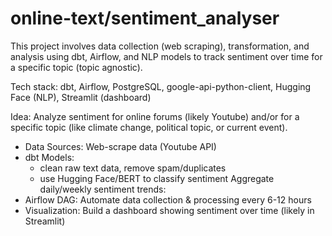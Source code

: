 # online-text/sentiment_analyser

This project involves data collection (web scraping), transformation, and analysis using dbt, Airflow, and NLP models to track sentiment over time for a specific topic (topic agnostic).

Tech stack: dbt, Airflow, PostgreSQL, google-api-python-client, Hugging Face (NLP), Streamlit (dashboard)

Idea: Analyze sentiment for online forums (likely Youtube) and/or for a specific topic (like climate change, political topic, or current event).
* Data Sources: Web-scrape data (Youtube API)  
* dbt Models:
  - clean raw text data, remove spam/duplicates
  - use Hugging Face/BERT to classify sentiment
Aggregate daily/weekly sentiment trends:
* Airflow DAG: Automate data collection & processing every 6-12 hours
* Visualization: Build a dashboard showing sentiment over time (likely in Streamlit)
